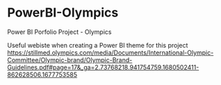 # PowerBI-Olympics
Power BI Porfolio Project - Olympics

Useful webiste when creating a Power BI theme for this project
https://stillmed.olympics.com/media/Documents/International-Olympic-Committee/Olympic-brand/Olympic-Brand-Guidelines.pdf#page=17&_ga=2.73768218.941754759.1680502411-862628506.1677753585
